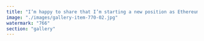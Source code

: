 ```yaml
---
title: "I’m happy to share that I’m starting a new position as Ethereum Evangelist!"
image: "./images/gallery-item-770-02.jpg"
watermark: "766"
section: "gallery"
---
```

